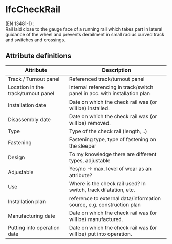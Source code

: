 IfcCheckRail
============
(EN 13481-1) :  
Rail laid close to the gauge face of a running rail which takes part in
lateral guidance of the wheel and prevents derailment in small radius curved
track and switches and crossings.  


Attribute definitions
---------------------
| Attribute                           | Description                                                               |
|-------------------------------------|---------------------------------------------------------------------------|
| Track / Turnout panel               | Referenced track/turnout panel                                            |
| Location in the track/turnout panel | Internal referencing in track/switch panel in acc. with installation plan |
| Installation date                   | Date on which the check rail was (or will be) installed.                  |
| Disassembly date                    | Date on which the check rail was (or will be) removed.                    |
| Type                                | Type of the check rail (length, ..)                                       |
| Fastening                           | Fastening type, type of fastening on the sleeper                          |
| Design                              | To my knowledge there are different types, adjustable                     |
| Adjustable                          | Yes/no -> max. level of wear as an attribute?                             |
| Use                                 | Where is the check rail used? In switch, track dilatation, etc.           |
| Installation plan                   | reference to external data/information source, e.g. construction plan     |
| Manufacturing date                  | Date on which the check rail was (or will be) manufactured.               |
| Putting into operation date         | Date on which the check rail was (or will be) put into operation.         |


